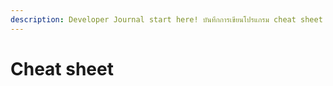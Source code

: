 ```yaml
---
description: Developer Journal start here! บันทึกการเขียนโปรแกรม cheat sheet ต่างๆ
---
```


# Cheat sheet






